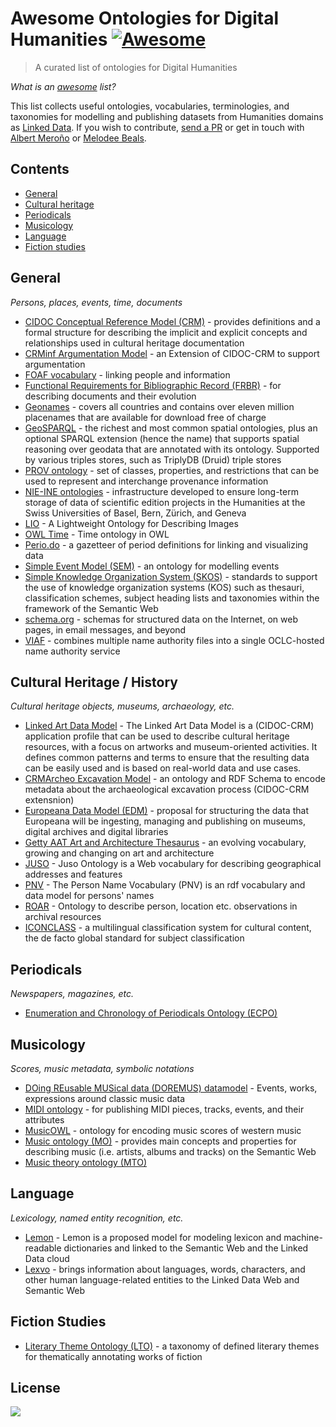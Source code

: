 # Awesome Ontologies for Digital Humanities [![Awesome](https://awesome.re/badge.svg)](https://awesome.re)

> A curated list of ontologies for Digital Humanities

*What is an [awesome](https://github.com/sindresorhus/awesome) list?*

This list collects useful ontologies, vocabularies, terminologies, and taxonomies for modelling and publishing datasets from Humanities domains as [Linked Data](http://linkeddatabook.com/editions/1.0/). If you wish to contribute, [send a PR](https://github.com/albertmeronyo/awesome-humanities-ontologies/pull/new/master) or get in touch with [Albert Meroño](mailto:albert.meronyo@gmail.com) or [Melodee Beals](mailto:m.h.beals@lboro.ac.uk).

## Contents

- [General](#general)
- [Cultural heritage](#cultural-heritage)
- [Periodicals](#periodicals)
- [Musicology](#musicology)
- [Language](#language)
- [Fiction studies](#fiction-studies)

## General
*Persons, places, events, time, documents*

- [CIDOC Conceptual Reference Model (CRM)](http://www.cidoc-crm.org/) - provides definitions and a formal structure for describing the implicit and explicit concepts and relationships used in cultural heritage documentation
- [CRMinf Argumentation Model](http://www.cidoc-crm.org/crminf/ModelVersion/version-0.7) - an Extension of CIDOC-CRM to support argumentation
- [FOAF vocabulary](http://xmlns.com/foaf/spec/) - linking people and information
- [Functional Requirements for Bibliographic Record (FRBR)](http://www.sparontologies.net/ontologies/frbr) - for describing documents and their evolution
- [Geonames](https://www.geonames.org/) - covers all countries and contains over eleven million placenames that are available for download free of charge
- [GeoSPARQL](http://www.opengis.net/ont/geosparql#) - the richest and most common spatial ontologies, plus an optional SPARQL extension (hence the name) that supports spatial reasoning over geodata that are annotated with its ontology. Supported by various triples stores, such as TriplyDB (Druid)
triple stores
- [PROV ontology](https://www.w3.org/TR/prov-o/) - set of classes, properties, and restrictions that can be used to represent and interchange provenance information
- [NIE-INE ontologies](https://github.com/nie-ine/Ontologies/) - infrastructure developed to ensure long-term storage of data of scientific edition projects in the Humanities at the Swiss Universities of Basel, Bern, Zürich, and Geneva
- [LIO](https://lov.linkeddata.es/dataset/lov/vocabs/lio) - A Lightweight Ontology for Describing Images
- [OWL Time](https://www.w3.org/TR/owl-time/) - Time ontology in OWL
- [Perio.do](https://perio.do/en/) - a gazetteer of period definitions for linking and visualizing data
- [Simple Event Model (SEM)](https://semanticweb.cs.vu.nl/2009/11/sem/) - an ontology for modelling events
- [Simple Knowledge Organization System (SKOS)](https://www.w3.org/2004/02/skos/) - standards to support the use of knowledge organization systems (KOS) such as thesauri, classification schemes, subject heading lists and taxonomies within the framework of the Semantic Web
- [schema.org](https://schema.org/) - schemas for structured data on the Internet, on web pages, in email messages, and beyond
- [VIAF](https://viaf.org/) - combines multiple name authority files into a single OCLC-hosted name authority service

## Cultural Heritage / History
*Cultural heritage objects, museums, archaeology, etc.*

- [Linked Art Data Model](https://linked.art/model/) - The Linked Art Data Model is a (CIDOC-CRM) application profile that can be used to describe cultural heritage resources, with a focus on artworks and museum-oriented activities. It defines common patterns and terms to ensure that the resulting data can be easily used and is based on real-world data and use cases.
- [CRMArcheo Excavation Model](https://www.ics.forth.gr/isl/index_main.php?l=e&c=711) - an ontology and RDF Schema to encode metadata about the archaeological excavation process (CIDOC-CRM extensnion)
- [Europeana Data Model (EDM)](https://pro.europeana.eu/resources/standardization-tools/edm-documentation) - proposal for structuring the data that Europeana will be ingesting, managing and publishing on museums, digital archives and digital libraries
- [Getty AAT Art and Architecture Thesaurus](https://www.getty.edu/research/tools/vocabularies/aat/) - an evolving vocabulary, growing and changing on art and architecture
- [JUSO](http://rdfs.co/juso/latest/html#term-doc/) - Juso Ontology is a Web vocabulary for describing geographical addresses and features
- [PNV](https://www.lodewijkpetram.nl/vocab/pnv/doc/) - The Person Name Vocabulary (PNV) is an rdf vocabulary and data model for persons' names
- [ROAR](https://leonvanwissen.nl/vocab/roar/docs/) - Ontology to describe person, location etc. observations in archival resources
- [ICONCLASS](http://iconclass.org/help/lod) - a multilingual classification system for cultural content, the de facto global standard for subject classification

## Periodicals
*Newspapers, magazines, etc.*

- [Enumeration and Chronology of Periodicals Ontology (ECPO)](http://cklee.github.io/ecpo/ecpo.html#introduction)

## Musicology
*Scores, music metadata, symbolic notations*

- [DOing REusable MUSical data (DOREMUS) datamodel](https://drive.google.com/file/d/0B_nxZpGQv9GKSlhhN2tEUGxDbVU/view) - Events, works, expressions around classic music data
- [MIDI ontology](https://www.albertmeronyo.org/wp-content/uploads/2017/07/ISWC2017_paper_343.pdf) - for publishing MIDI pieces, tracks, events, and their attributes
- [MusicOWL](http://linkeddata.uni-muenster.de/ontology/musicscore/) - ontology for encoding music scores of western music
- [Music ontology (MO)](http://musicontology.com/specification/) - provides main concepts and properties for describing music (i.e. artists, albums and tracks) on the Semantic Web
- [Music theory ontology (MTO)](https://dl-acm-org.vu-nl.idm.oclc.org/citation.cfm?id=3243913)

## Language
*Lexicology, named entity recognition, etc.*
- [Lemon](http://lemon-model.net/) - Lemon is a proposed model for modeling lexicon and machine-readable dictionaries and linked to the Semantic Web and the Linked Data cloud
- [Lexvo](http://www.lexvo.org/) - brings information about languages, words, characters, and other human language-related entities to the Linked Data Web and Semantic Web

## Fiction Studies
- [Literary Theme Ontology (LTO)](https://github.com/theme-ontology/theming) - a taxonomy of defined literary themes for thematically annotating works of fiction

## License

<a href="http://creativecommons.org/publicdomain/zero/1.0/"><img src="https://i.creativecommons.org/p/zero/1.0/88x31.png"></a>

